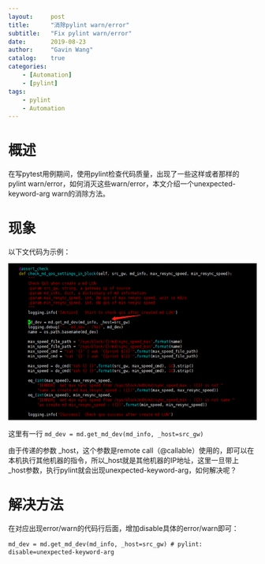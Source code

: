 ```yaml
---
layout:     post
title:      "消除pylint warn/error"
subtitle:   "Fix pylint warn/error"
date:       2019-08-23
author:     "Gavin Wang"
catalog:    true
categories:
    - [Automation]
    - [pylint]
tags:
    - pylint
    - Automation
---
```



# 概述

在写pytest用例期间，使用pylint检查代码质量，出现了一些这样或者那样的pylint warn/error，如何消灭这些warn/error，本文介绍一个unexpected-keyword-arg warn的消除方法。

# 现象

以下文代码为示例：

<img class="shadow" src="/img/in-post/code_example.png" width="1200">


这里有一行 ```md_dev = md.get_md_dev(md_info, _host=src_gw) ```

由于传递的参数 _host，这个参数是remote call（@callable）使用的，即可以在本机执行其他机器的指令，所以_host就是其他机器的IP地址，这里一旦带上 _host参数，执行pylint就会出现unexpected-keyword-arg，如何解决呢？


# 解决方法

在对应出现error/warn的代码行后面，增加disable具体的error/warn即可：

```shell
md_dev = md.get_md_dev(md_info, _host=src_gw) # pylint: disable=unexpected-keyword-arg
```


